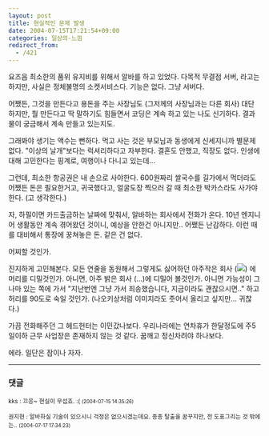 ```yaml
---
layout: post
title: 현실적인 문제 발생
date: 2004-07-15T17:21:54+09:00
categories: 일상의-느낌
redirect_from:
  - /421
---
```


요즈음 최소한의 품위 유지비를 위해서 알바를 하고 있었다. 다목적 무결점 서버, 라고는 하지만, 사실은 정체불명의 소켓서비스다. 기능은 없다. 그냥 서버다.

어쨌든, 그것을 만든다고 용돈을 주는 사장님도 (그저께의 사장님과는 다른 회사) 대단하지만, 뭘 만든다고 딱 말하기도 힘들면서 코딩은 계속 하고 있는 나도 신기하다. 결과물이 궁금해서 계속 만들고 있는지도.

그래봐야 생기는 액수는 뻔하다. 먹고 사는 것은 부모님과 동생에게 신세지니까 별문제 없다. "이상의 날개"보다는 럭셔리하다고 자부한다. 결혼도 안했고, 직장도 없다. 인생에 대해 고민한다는 핑계로, 여행이나 다니고 있는데...

그런데, 최소한 항공권은 내 손으로 사야한다. 600원짜리 쌀국수를 길가에서 먹더라도 어쨌든 돈은 필요한거고, 귀국했다고, 얼굴도장 찍으러 갈 때 최소한 박카스라도 사가야한다. (고 생각한다.)

자, 하필이면 카드출금하는 날짜에 맞춰서, 알바하는 회사에서 전화가 온다. 10년 엔지니어 생활동안 계속 겪어왔던 것이니, 예상을 안한건 아니지만.. 어쨌든 난감하다. 이런 때를 대비해서 통장에 꿍쳐놓은 돈. 같은 건 없다.

어찌할 것인가.

진지하게 고민해본다. 모든 연줄을 동원해서 그렇게도 싫어하던 아주작은 회사 (<img src="http://www.microsoft.com/library/toolbar/3.0/images/banners/ms_masthead_ltr.gif" />) 에 머리를 디밀것인가. 아니면, 아주 밝은 회사 (...)에 디밀어 볼것인가. 아니면 가능성이 그나마 있는 쪽에 가서 "지난번엔 그냥 가서 죄송했습니다, 지금이라도 괜찮으시면.." 하고 허리를 90도로 숙일 것인가. (나오키상처럼 이미지라도 줏어서 올리고 싶지만... 귀찮다.)

가끔 전화해주던 그 헤드헌터는 이민갔나보다. 우리나라에는 연차휴가 한달정도에 주5일이하 근무 사업장은 존재하지 않는 것 같다. 꿈깨고 정신차려야 하나보다.

에라. 일단은 잠이나 자자.

* * *

### 댓글



<!--- cmt:776 --->
<!--- mail: --->
<!--- parent:0 --->

<small>kks : 끄응~ 현실이 무섭죠. :( <small>(2004-07-15 14:35:26)</small></small>


<!--- cmt:777 --->
<!--- mail: --->
<!--- parent:0 --->

<small>권지현 : 알바하실 기술이 있으시니 걱정은 없으시겠는데요.  종종 탈출을 꿈꾸지만, 전 도표그리는 것 밖에는.. <small>(2004-07-17 17:34:23)</small></small>

